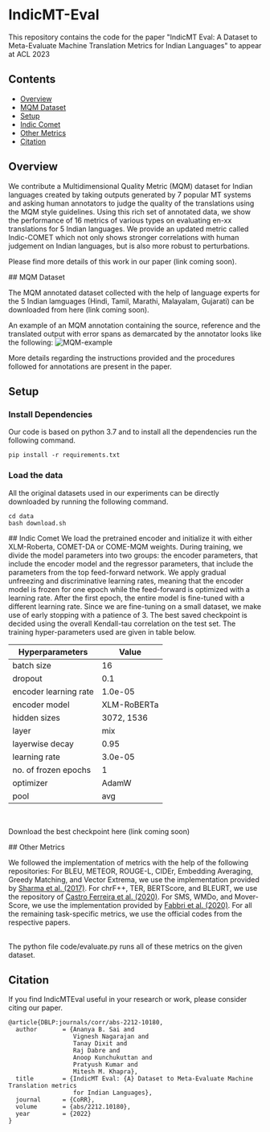 # IndicMT-Eval

This repository contains the code for the paper "IndicMT Eval: A Dataset to Meta-Evaluate Machine Translation Metrics for Indian Languages" to appear at ACL 2023

## Contents

- [Overview](#overview)
- [MQM Dataset](#mqm)
- [Setup](#setup)
- [Indic Comet](#indiccomet)
- [Other Metrics](#metrics)
- [Citation](#citation)

## Overview

We contribute a Multidimensional Quality Metric (MQM) dataset for Indian languages created by taking outputs generated by 7 popular MT systems and asking human annotators to judge the quality of the translations using the MQM style guidelines. Using this rich set of annotated data, we show the performance of 16 metrics of various types on evaluating en-xx translations for 5 Indian languages. We provide an updated metric called Indic-COMET which not only shows stronger correlations with human judgement on Indian languages, but is also more robust to perturbations. 

Please find more details of this work in our paper (link coming soon).

<a name="mqm"/>
## MQM Dataset

The MQM annotated dataset collected with the help of language experts for the 5 Indian lamguages (Hindi, Tamil, Marathi, Malayalam, Gujarati) can be downloaded from here (link coming soon).

An example of an MQM annotation containing the source, reference and the translated output with error spans as demarcated by the annotator looks like the following:
![MQM-example](https://github.com/AI4Bharat/IndicMT-Eval/assets/23221743/0296986f-bb89-4044-88ef-b8fb71acf9ee)

More details regarding the instructions provided and the procedures followed for annotations are present in the paper.


## Setup

### Install Dependencies

Our code is based on python 3.7 and to install all the dependencies run the following command. <br>

```
pip install -r requirements.txt
```
### Load the data

All the original datasets used in our experiments can be directly downloaded by running the following command.

```
cd data
bash download.sh
```
<a name="indiccomet"/>
## Indic Comet
We load the pretrained encoder and initialize it with either XLM-Roberta, COMET-DA or COME-MQM weights. During training, we divide the model parameters into two groups: the encoder parameters, that include the encoder model and the regressor parameters, that include the parameters from the top feed-forward network. We apply gradual unfreezing and discriminative learning rates, meaning that the encoder model is frozen for one epoch while the feed-forward is optimized with a learning rate. After the first epoch, the entire model is fine-tuned with a different learning rate. Since we are fine-tuning on a small dataset, we make use of early stopping with a patience of 3. The best saved checkpoint is decided using the overall Kendall-tau correlation on the test set. The training hyper-parameters used are given in table below.

<br> 

 | Hyperparameters | Value |
 | ----------------| ------| 
  | batch size | 16 |
  | dropout | 0.1 |
  | encoder learning rate | 1.0e-05 |
  | encoder model | XLM-RoBERTa |
  | hidden sizes | 3072, 1536 |
  |  layer | mix |
  | layerwise decay | 0.95 |
  | learning rate | 3.0e-05 |
  | no. of frozen epochs | 1 |
  | optimizer | AdamW |
  | pool | avg |
  
  <br> 

  Download the best checkpoint here (link coming soon)

<a name="metrics"/>
## Other Metrics

We followed the implementation of metrics with the help of the following repositories:
 For BLEU, METEOR, ROUGE-L, CIDEr, Embedding Averaging, Greedy Matching, and Vector Extrema, we use the implementation provided by [Sharma et al. (2017)](https://github.com/Maluuba/nlg-eval). For chrF++, TER, BERTScore, and BLEURT, we use the repository of [Castro Ferreira et al. (2020)](https://github.com/WebNLG/GenerationEval).  For SMS, WMDo, and Mover-Score, we use the implementation provided by [Fabbri et al. (2020)](https://github.com/Yale-LILY/SummEval). For all the remaining task-specific metrics, we use the official codes from the respective papers.
 
 <br>
 The python file code/evaluate.py runs all of these metrics on the given dataset.

## Citation
If you find IndicMTEval useful in your research or work, please consider citing our paper.
```
@article{DBLP:journals/corr/abs-2212-10180,
  author       = {Ananya B. Sai and
                  Vignesh Nagarajan and
                  Tanay Dixit and
                  Raj Dabre and
                  Anoop Kunchukuttan and
                  Pratyush Kumar and
                  Mitesh M. Khapra},
  title        = {IndicMT Eval: {A} Dataset to Meta-Evaluate Machine Translation metrics
                  for Indian Languages},
  journal      = {CoRR},
  volume       = {abs/2212.10180},
  year         = {2022}
}
```

